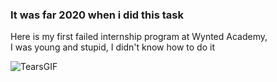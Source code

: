 <H3>It was far 2020 when i did this task</h3>

Here is my first failed internship program at Wynted Academy,
<br>I was young and stupid, I didn't know how to do it<br>

![TearsGIF](https://user-images.githubusercontent.com/57506521/166099076-08f9759c-4770-4153-968c-8245fcb14825.gif)

